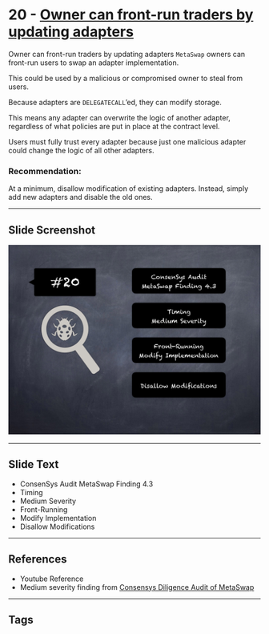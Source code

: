 
# 20 - [Owner can front-run traders by updating adapters](./Owner%20can%20front-run%20traders%20by%20updating%20adapters.md)

Owner can front-run traders by updating adapters `MetaSwap` owners can front-run users to swap an adapter implementation. 

This could be used by a malicious or compromised owner to steal from users. 

Because adapters are `DELEGATECALL`’ed, they can modify storage. 

This means any adapter can overwrite the logic of another adapter, regardless of what policies are put in place at the contract level. 

Users must fully trust every adapter because just one malicious adapter could change the logic of all other adapters.

### Recommendation:
At a minimum, disallow modification of existing adapters. Instead, simply add new adapters and disable the old ones.
___
## Slide Screenshot
![020.png](../../images/7.%20Audit%20Findings%20101/020.png)
___
## Slide Text
- ConsenSys Audit MetaSwap Finding 4.3
- Timing
- Medium Severity
- Front-Running
- Modify Implementation
- Disallow Modifications
___
## References
- Youtube Reference
- Medium severity finding from [Consensys Diligence Audit of MetaSwap](https://consensys.net/diligence/audits/2020/08/metaswap/#owner-can-front-run-traders-by-updating-adapters)
___
## Tags

